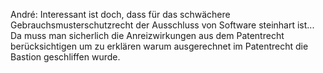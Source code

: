 André: Interessant ist doch, dass für das schwächere
Gebrauchsmusterschutzrecht der Ausschluss von Software steinhart ist\...
Da muss man sicherlich die Anreizwirkungen aus dem Patentrecht
berücksichtigen um zu erklären warum ausgerechnet im Patentrecht die
Bastion geschliffen wurde.
